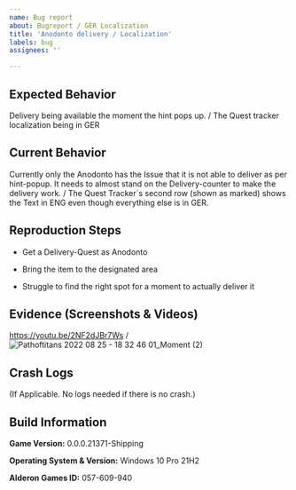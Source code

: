 ```yaml
---
name: Bug report
about: Bugreport / GER Localization
title: 'Anodonto delivery / Localization'
labels: bug
assignees: ''

---
```


## Expected Behavior
Delivery being available the moment the hint pops up. / The Quest tracker localization being in GER
## Current Behavior
Currently only the Anodonto has the Issue that it is not able to deliver as per hint-popup. It needs to almost stand on the Delivery-counter to make the delivery work.
/ The Quest Tracker´s second row (shown as marked) shows the Text in ENG even though everything else is in GER.
## Reproduction Steps

- Get a Delivery-Quest as Anodonto

- Bring the item to the designated area

- Struggle to find the right spot for a moment to actually deliver it

## Evidence (Screenshots & Videos)
https://youtu.be/2NF2dJBr7Ws / ![Pathoftitans 2022 08 25 - 18 32 46 01_Moment (2)](https://user-images.githubusercontent.com/112111248/186725967-1364ff8d-c40c-48ea-aedf-232ff61dca4e.jpg)

## Crash Logs

(If Applicable. No logs needed if there is no crash.)

## Build Information

**Game Version:** 0.0.0.21371-Shipping

**Operating System & Version:** Windows 10 Pro 21H2

**Alderon Games ID:** 057-609-940
